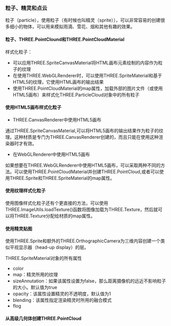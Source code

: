 ### 粒子、精灵和点云

粒子（particle），使用粒子（有时候也叫精灵（sprite）），可以非常容易的创建很多细小的物体，可以用来模拟雨滴、雪花、烟和其他有趣的效果。

#### 粒子、THREE.PointClound和THREE.PointCloudMaterial

样式化粒子：
- 可以应用THREE.SpriteCanvasMaterial将HTML画布元素绘制的内容作为粒子的纹理
- 在使用THREE.WebGLRenderer时，可以使用THREE.SpriteMaterial和基于HTML5的纹理，它使用HTML画布的输出结果
- 使用THREE.PointCloudMaterial的map属性，加载外部的图片文件（或使用HTML5画布）来样式化THREE.ParticleCloud对象中的所有粒子


#### 使用HTML5画布样式化粒子

- THREE.CanvasRenderer中使用HTML5画布

通过THREE.SpriteCanvasMaterial,可以将HTML5画布的输出结果作为粒子的纹理。这种材质是专门为THREE.CanvasRenderer创建的，而且只能在使用这种渲染器时才有效。

- 在WebGLRenderer中使用HTML5画布

如果想要在THREE.WebGLRenderer中使用HTML5画布，可以采取两种不同的方法。可以使用THREE.PointCloudMaterial并创建THREE.PointCloud,或者可以使用THREE.Sprite和THREE.SpriteMaterial的map属性。

#### 使用纹理样式化粒子

使用图像样式化粒子还有个更直接的方法，可以使用THREE.ImageUtils.loadTexture()函数将图像加载为THREE.Texture，然后就可以将THREE.Texture分配给材质的map属性。

#### 使用精灵贴图

使用THREE.Sprite和额外的THREE.OrthographicCamera为三维内容创建一个类似平视显示器（head-up display）的层。

THREE.SpriteMaterial对象的所有属性

- color
- map：精灵所用的纹理
- sizeAnnutation：如果该属性设置为false，那么距离摄像机的远近不影响粒子的大小。默认值为true
- opacity：该属性设置精灵的不透明度，默认值为1
- blending：该属性指定渲染精灵时所用的融合模式
- flog

#### 从高级几何体创建THREE.PointCloud


